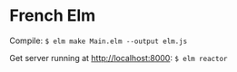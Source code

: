 # French Elm

Compile: `$ elm make Main.elm --output elm.js`

Get server running at [http://localhost:8000](http://localhost:8000): `$ elm reactor`